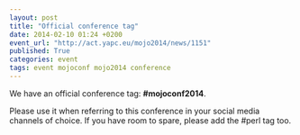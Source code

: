 ```yaml
---
layout: post
title: "Official conference tag"
date: 2014-02-10 01:24 +0200
event_url: "http://act.yapc.eu/mojo2014/news/1151"
published: True
categories: event
tags: event mojoconf mojo2014 conference
---
```


We have an official conference tag: <strong>#mojoconf2014</strong>.

Please use it when referring to this conference in your social media channels of choice. If you have room to spare, please add the #perl tag too.
